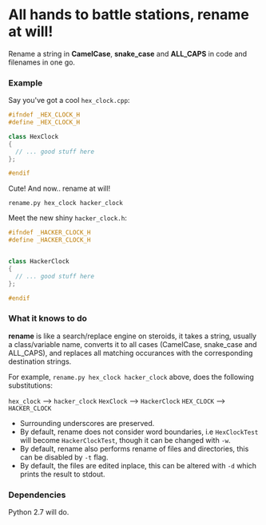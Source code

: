 All hands to battle stations, rename at will!
======

Rename a string in **CamelCase**, **snake_case** and **ALL_CAPS** in code and
filenames in one go.

### Example

Say you've got a cool `hex_clock.cpp`:


```cpp
#ifndef _HEX_CLOCK_H
#define _HEX_CLOCK_H

class HexClock
{
  // ... good stuff here
};

#endif
```

Cute! And now.. rename at will!

`rename.py hex_clock hacker_clock`

Meet the new shiny `hacker_clock.h`:

```cpp
#ifndef _HACKER_CLOCK_H
#define _HACKER_CLOCK_H


class HackerClock
{
  // ... good stuff here
};

#endif
```

### What it knows to do

**rename** is like a search/replace engine on steroids, it takes a string,
usually a class/variable name, converts it to all cases (CamelCase, snake_case
and ALL_CAPS), and replaces all matching occurances with the corresponding
destination strings.

For example, `rename.py hex_clock hacker_clock` above, does the following
substitutions:

   `hex_clock` --> `hacker_clock`
   `HexClock` --> `HackerClock`
   `HEX_CLOCK` --> `HACKER_CLOCK`

 - Surrounding underscores are preserved.
 - By default, rename does not consider word boundaries, i.e `HexClockTest`
 will become `HackerClockTest`, though it can be changed with `-w`.
 - By default, rename also performs rename of files and directories, this
 can be disabled by `-t` flag.
 - By default, the files are edited inplace, this can be altered with `-d`
 which prints the result to stdout.

### Dependencies

Python 2.7 will do.
